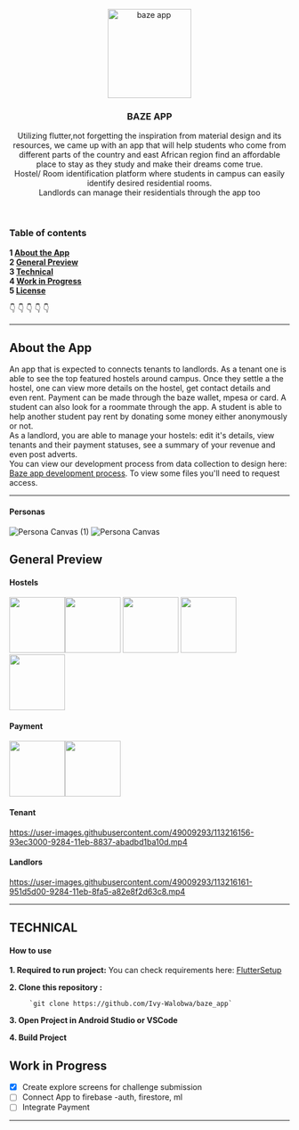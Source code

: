 <p align="center">
  <a href="https://github.com/yourUserName/YourProjectName">
    <img src="https://user-images.githubusercontent.com/49009293/113207155-f3444300-9278-11eb-8a95-1e2374517f51.png" alt="baze app" width=150 height=160>
  </a>
  <h3 align="center">BAZE APP</h3>

  <p align="center">
 Utilizing flutter,not forgetting the inspiration from material design and its resources, we came up with an app that will help students who come from different parts of the country and east African region find an affordable place to stay as they study and make their dreams come true.
  <br>
      Hostel/ Room identification platform where students in campus can easily identify desired residential rooms. <br>
   Landlords can manage their residentials through the app too
    </p>
</p>

<br>

### Table of contents

**1 [About the App](#about-the-app)**<br>
**2 [General Preview](#general-preview)**<br>
**3 [Technical](#technical)**<br>
**4 [Work in Progress](#work-in-progress)**<br>
**5 [License](#license)**<br>

:point_down: :point_down: :point_down: :point_down: :point_down:

<hr>

## About the App

An app that is expected to connects tenants to landlords. 
As a tenant one is able to see the top featured hostels around campus. Once they settle a the hostel, one can view more details on the hostel, get contact details and even rent. Payment can be made through the baze wallet, mpesa or card. A student can also look for a roommate through the app. A student is able to help another student pay rent by donating some money either anonymously or not. 
<br>
As a landlord, you are able to manage your hostels: edit it's details, view tenants and their payment statuses, see a summary of your revenue and even post adverts.
<br>
You can view our development process from data collection to design here: [Baze app development process](https://docs.google.com/document/d/1W_7QBdEzwXl11JDvdDyy6V6FJwlm-kXnQW03iF__Csw/edit). To view some files you'll need to request access.
<hr>

#### Personas
![Persona Canvas (1)](https://user-images.githubusercontent.com/49009293/113217583-cbf47280-9286-11eb-8c8c-d9683aca1460.png)
![Persona Canvas](https://user-images.githubusercontent.com/49009293/113217608-d282ea00-9286-11eb-996d-69c435f46540.png)


## General Preview
#### Hostels
<img src="https://user-images.githubusercontent.com/49009293/113209976-63a09380-927c-11eb-9630-6bffdec6e417.png" width="100"><img src="https://user-images.githubusercontent.com/49009293/113209981-64d1c080-927c-11eb-828d-617a4ca8de13.png" width="100">
<img src="https://user-images.githubusercontent.com/49009293/113209985-656a5700-927c-11eb-8dea-770f3c2c0585.png" width="100">
<img src="https://user-images.githubusercontent.com/49009293/113209990-67341a80-927c-11eb-9788-a2e55988eb1d.png" width="100">
<img src="https://user-images.githubusercontent.com/49009293/113211289-f8f05780-927d-11eb-811e-1b0b7ab8bc22.png" width="100">

#### Payment
<img src="https://user-images.githubusercontent.com/49009293/113210959-84b5b400-927d-11eb-83b9-3a1169d38566.png" width="100"><img src="https://user-images.githubusercontent.com/49009293/113210963-85e6e100-927d-11eb-8004-91e8b2d51025.png" width="100">

#### Tenant
https://user-images.githubusercontent.com/49009293/113216156-93ec3000-9284-11eb-8837-abadbd1ba10d.mp4

#### Landlors
https://user-images.githubusercontent.com/49009293/113216161-951d5d00-9284-11eb-8fa5-a82e8f2d63c8.mp4


<hr>


## TECHNICAL

#### How to use

**1. Required to run project:**
      You can check requirements here: [FlutterSetup](https://flutter.dev/docs/get-started/install)


**2. Clone this repository :**
 
         `git clone https://github.com/Ivy-Walobwa/baze_app`
         
**3. Open Project in Android Studio or VSCode**

**4. Build Project**


## Work in Progress

- [x] Create explore screens for challenge submission
- [ ] Connect App to firebase -auth, firestore, ml
- [ ] Integrate Payment
 
<hr>

